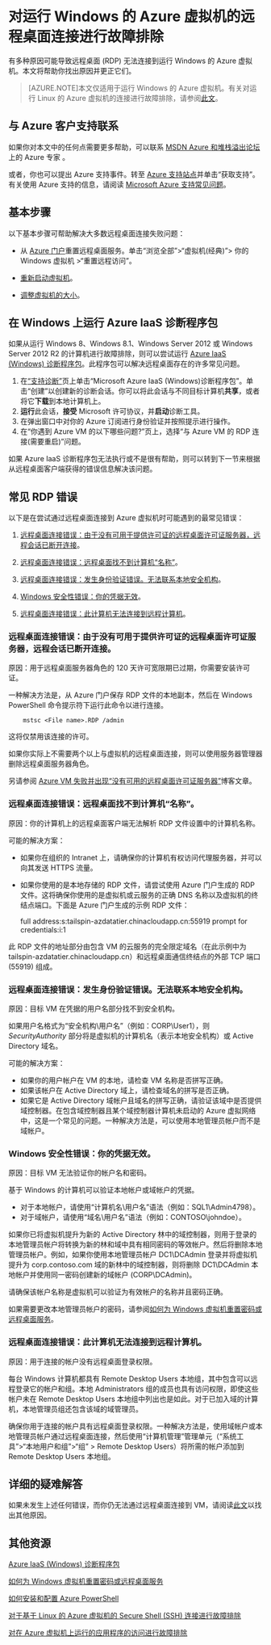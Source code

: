 <properties
	pageTitle="无法通过 RDP 连接到 Azure VM |Windows Azure"
	description="对运行 Windows 的 Azure 虚拟机的远程桌面或 RDP 连接进行故障排除。"
	services="virtual-machines"
	documentationCenter=""
	authors="dsk-2015"
	manager="timlt"
	editor=""
	tags="azure-service-management,azure-resource-manager"/>

<tags
	ms.service="virtual-machines"
	ms.date="09/16/2015"
	wacn.date="11/02/2015"/>

# 对运行 Windows 的 Azure 虚拟机的远程桌面连接进行故障排除

有多种原因可能导致远程桌面 (RDP) 无法连接到运行 Windows 的 Azure 虚拟机。本文将帮助你找出原因并更正它们。

> [AZURE.NOTE]本文仅适用于运行 Windows 的 Azure 虚拟机。有关对运行 Linux 的 Azure 虚拟机的连接进行故障排除，请参阅[此文](/documentation/articles/virtual-machines-troubleshoot-ssh-connections)。

## 与 Azure 客户支持联系

如果你对本文中的任何点需要更多帮助，可以联系 [MSDN Azure 和堆栈溢出论坛](/support/forums/)上的 Azure 专家 。

或者，你也可以提出 Azure 支持事件。转至 [Azure 支持站点](/support/contact/)并单击“获取支持”。有关使用 Azure 支持的信息，请阅读 [Microsoft Azure 支持常见问题](/support/faq/)。


## 基本步骤

以下基本步骤可帮助解决大多数远程桌面连接失败问题：

- 从 [Azure 门户](https://manage.windowsazure.cn)重置远程桌面服务。单击“浏览全部”>“虚拟机(经典)”> 你的 Windows 虚拟机 >“重置远程访问”。

- [重新启动虚拟机](https://msdn.microsoft.com/zh-cn/library/azure/dn763934.aspx)。

- [调整虚拟机的大小](https://msdn.microsoft.com/zh-cn/library/dn168976.aspx)。


## 在 Windows 上运行 Azure IaaS 诊断程序包

如果从运行 Windows 8、Windows 8.1、Windows Server 2012 或 Windows Server 2012 R2 的计算机进行故障排除，则可以尝试运行 [Azure IaaS (Windows) 诊断程序包](http://support.microsoft.com/kb/2976864)。此程序包可以解决远程桌面存在的许多常见问题。

1.	在[“支持诊断”](https://home.diagnostics.support.microsoft.com/SelfHelp?knowledgebaseArticleFilter=2976864)页上单击“Microsoft Azure IaaS (Windows)诊断程序包”。单击“创建”以创建新的诊断会话。你可以将此会话与不同目标计算机**共享**，或者将它**下载**到本地计算机上。
2.	**运行**此会话，**接受** Microsoft 许可协议，并**启动**诊断工具。
3.	在弹出窗口中对你的 Azure 订阅进行身份验证并按照提示进行操作。
4.	在“你遇到 Azure VM 的以下哪些问题?”页上，选择“与 Azure VM 的 RDP 连接(需要重启)”问题。

如果 Azure IaaS 诊断程序包无法执行或不是很有帮助，则可以转到下一节来根据从远程桌面客户端获得的错误信息解决该问题。


## 常见 RDP 错误

以下是在尝试通过远程桌面连接到 Azure 虚拟机时可能遇到的最常见错误：

1. [远程桌面连接错误：由于没有可用于提供许可证的远程桌面许可证服务器，远程会话已断开连接](#rdplicense)。

2. [远程桌面连接错误：远程桌面找不到计算机“名称”](#rdpname)。

3. [远程桌面连接错误：发生身份验证错误。无法联系本地安全机构](#rdpauth)。

4. [Windows 安全性错误：你的凭据无效](#wincred)。

5. [远程桌面连接错误：此计算机无法连接到远程计算机](#rdpconnect)。

<a id="rdplicense"></a>
### 远程桌面连接错误：由于没有可用于提供许可证的远程桌面许可证服务器，远程会话已断开连接。

原因：用于远程桌面服务器角色的 120 天许可宽限期已过期，你需要安装许可证。

一种解决方法是，从 Azure 门户保存 RDP 文件的本地副本，然后在 Windows PowerShell 命令提示符下运行此命令以进行连接。

		mstsc <File name>.RDP /admin

这将仅禁用该连接的许可。

如果你实际上不需要两个以上与虚拟机的远程桌面连接，则可以使用服务器管理器删除远程桌面服务器角色。

另请参阅 [Azure VM 失败并出现“没有可用的远程桌面许可证服务器”](http://blogs.msdn.com/b/wats/archive/2014/01/21/rdp-to-azure-vm-fails-with-quot-no-remote-desktop-license-servers-available-quot.aspx)博客文章。

<a id="rdpname"></a>
### 远程桌面连接错误：远程桌面找不到计算机“名称”。

原因：你的计算机上的远程桌面客户端无法解析 RDP 文件设置中的计算机名称。

可能的解决方案：

- 如果你在组织的 Intranet 上，请确保你的计算机有权访问代理服务器，并可以向其发送 HTTPS 流量。
- 如果你使用的是本地存储的 RDP 文件，请尝试使用 Azure 门户生成的 RDP 文件。这将确保你使用的是虚拟机或云服务的正确 DNS 名称以及虚拟机的终结点端口。下面是 Azure 门户生成的示例 RDP 文件：

	full address:s:tailspin-azdatatier.chinacloudapp.cn:55919 prompt for credentials:i:1

此 RDP 文件的地址部分由包含 VM 的云服务的完全限定域名（在此示例中为 tailspin-azdatatier.chinacloudapp.cn）和远程桌面通信终结点的外部 TCP 端口 (55919) 组成。

<a id="rdpauth"></a>
### 远程桌面连接错误：发生身份验证错误。无法联系本地安全机构。

原因：目标 VM 在凭据的用户名部分找不到安全机构。

如果用户名格式为“安全机构\\用户名”（例如：CORP\\User1），则 *SecurityAuthority* 部分将是虚拟机的计算机名（表示本地安全机构）或 Active Directory 域名。

可能的解决方案：

- 如果你的用户帐户在 VM 的本地，请检查 VM 名称是否拼写正确。
- 如果该帐户在 Active Directory 域上，请检查域名的拼写是否正确。
- 如果它是 Active Directory 域帐户且域名的拼写正确，请验证该域中是否提供域控制器。在包含域控制器且某个域控制器计算机未启动的 Azure 虚拟网络中，这是一个常见的问题。一种解决方法是，可以使用本地管理员帐户而不是域帐户。

<a id="wincred"></a>
### Windows 安全性错误：你的凭据无效。

原因：目标 VM 无法验证你的帐户名和密码。

基于 Windows 的计算机可以验证本地帐户或域帐户的凭据。

- 对于本地帐户，请使用“计算机名\\用户名”语法（例如：SQL1\\Admin4798）。
- 对于域帐户，请使用“域名\\用户名”语法（例如：CONTOSO\\johndoe）。

如果你已将虚拟机提升为新的 Active Directory 林中的域控制器，则用于登录的本地管理员帐户将转换为新的林和域中具有相同密码的等效帐户。然后将删除本地管理员帐户。例如，如果你使用本地管理员帐户 DC1\\DCAdmin 登录并将虚拟机提升为 corp.contoso.com 域的新林中的域控制器，则将删除 DC1\\DCAdmin 本地帐户并使用同一密码创建新的域帐户 (CORP\\DCAdmin)。

请确保该帐户名称是虚拟机可以验证为有效帐户的名称并且密码正确。

如果需要更改本地管理员帐户的密码，请参阅[如何为 Windows 虚拟机重置密码或远程桌面服务](/documentation/articles/virtual-machines-windows-reset-password)。

<a id="rdpconnect"></a>
### 远程桌面连接错误：此计算机无法连接到远程计算机。

原因：用于连接的帐户没有远程桌面登录权限。

每台 Windows 计算机都具有 Remote Desktop Users 本地组，其中包含可以远程登录它的帐户和组。本地 Administrators 组的成员也具有访问权限，即使这些帐户未在 Remote Desktop Users 本地组中列出也是如此。对于已加入域的计算机，本地管理员组还包含该域的域管理员。

确保你用于连接的帐户具有远程桌面登录权限。一种解决方法是，使用域帐户或本地管理员帐户通过远程桌面连接，然后使用“计算机管理”管理单元（“系统工具”>“本地用户和组”>“组” > Remote Desktop Users）将所需的帐户添加到 Remote Desktop Users 本地组。


## 详细的疑难解答

如果未发生上述任何错误，而你仍无法通过远程桌面连接到 VM，请阅读[此文](/documentation/articles/virtual-machines-rdp-detailed-troubleshoot)以找出其他原因。


## 其他资源

[Azure IaaS (Windows) 诊断程序包](https://home.diagnostics.support.microsoft.com/SelfHelp?knowledgebaseArticleFilter=2976864)

[如何为 Windows 虚拟机重置密码或远程桌面服务](/documentation/articles/virtual-machines-windows-reset-password)

[如何安装和配置 Azure PowerShell](/documentation/articles/powershell-install-configure)

[对于基于 Linux 的 Azure 虚拟机的 Secure Shell (SSH) 连接进行故障排除](/documentation/articles/virtual-machines-troubleshoot-ssh-connections)

[对在 Azure 虚拟机上运行的应用程序的访问进行故障排除](/documentation/articles/virtual-machines-troubleshoot-access-application)

<!---HONumber=76-->
